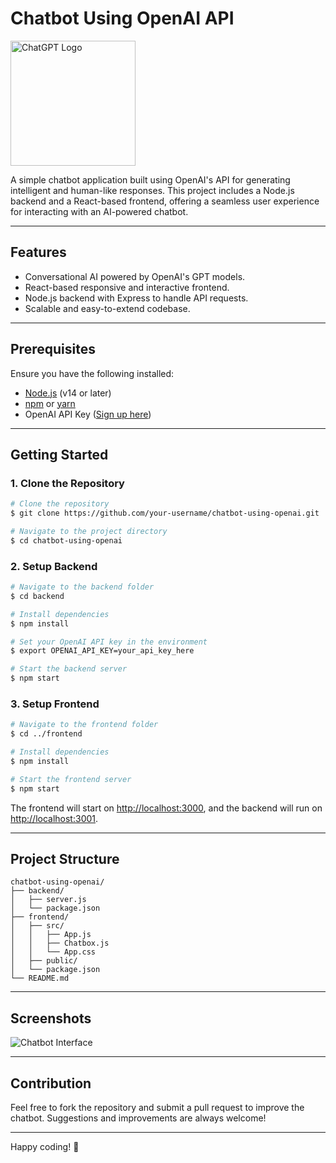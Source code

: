# Chatbot Using OpenAI API

<img src="https://upload.wikimedia.org/wikipedia/commons/thumb/4/4d/OpenAI_Logo.svg/2560px-OpenAI_Logo.svg.png" alt="ChatGPT Logo" width="200" />

A simple chatbot application built using OpenAI's API for generating intelligent and human-like responses. This project includes a Node.js backend and a React-based frontend, offering a seamless user experience for interacting with an AI-powered chatbot.

---

## Features
- Conversational AI powered by OpenAI's GPT models.
- React-based responsive and interactive frontend.
- Node.js backend with Express to handle API requests.
- Scalable and easy-to-extend codebase.

---

## Prerequisites
Ensure you have the following installed:

- [Node.js](https://nodejs.org/) (v14 or later)
- [npm](https://www.npmjs.com/) or [yarn](https://yarnpkg.com/)
- OpenAI API Key ([Sign up here](https://openai.com/api/))

---

## Getting Started

### 1. Clone the Repository
```bash
# Clone the repository
$ git clone https://github.com/your-username/chatbot-using-openai.git

# Navigate to the project directory
$ cd chatbot-using-openai
```

### 2. Setup Backend
```bash
# Navigate to the backend folder
$ cd backend

# Install dependencies
$ npm install

# Set your OpenAI API key in the environment
$ export OPENAI_API_KEY=your_api_key_here

# Start the backend server
$ npm start
```

### 3. Setup Frontend
```bash
# Navigate to the frontend folder
$ cd ../frontend

# Install dependencies
$ npm install

# Start the frontend server
$ npm start
```

The frontend will start on [http://localhost:3000](http://localhost:3000), and the backend will run on [http://localhost:3001](http://localhost:3001).

---

## Project Structure
```
chatbot-using-openai/
├── backend/
│   ├── server.js
│   └── package.json
├── frontend/
│   ├── src/
│   │   ├── App.js
│   │   ├── Chatbox.js
│   │   └── App.css
│   ├── public/
│   └── package.json
└── README.md
```

---

## Screenshots
![Chatbot Interface](https://via.placeholder.com/800x400.png?text=Chatbot+UI+Placeholder)

---

## Contribution
Feel free to fork the repository and submit a pull request to improve the chatbot. Suggestions and improvements are always welcome!

---

Happy coding! :rocket:

